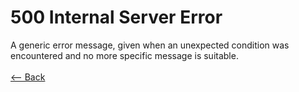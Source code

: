 # 500 Internal Server Error

A generic error message, given when an unexpected condition was encountered and no more specific message is suitable.
<br />
<br />
[<-- Back](../../http_codes.md)